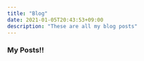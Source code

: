```yaml
---
title: "Blog"
date: 2021-01-05T20:43:53+09:00
description: "These are all my blog posts"
---
```


### My Posts!!
